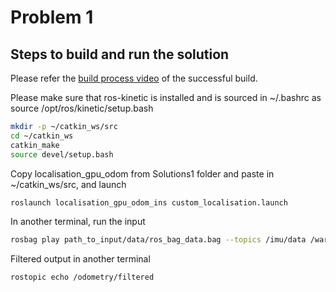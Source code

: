 # Problem 1
 

## Steps to build and run the solution

Please refer the [build process video](https://youtu.be/vNdZsEwVvc4) of the successful build.

Please make sure that ros-kinetic is installed and is sourced in ~/.bashrc as source /opt/ros/kinetic/setup.bash


```bash
mkdir -p ~/catkin_ws/src
cd ~/catkin_ws
catkin_make
source devel/setup.bash
```

Copy localisation_gpu_odom from Solutions1 folder and paste in ~/catkin_ws/src, and launch


```bash
roslaunch localisation_gpu_odom_ins custom_localisation.launch 
```

In another terminal, run the input

```bash
rosbag play path_to_input/data/ros_bag_data.bag --topics /imu/data /warthog_velocity_controller/odom /navsat/fix 

```

Filtered output in another terminal

```bash
rostopic echo /odometry/filtered

```
